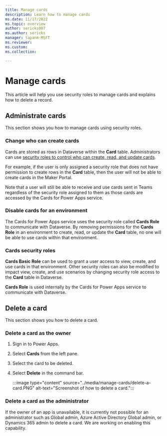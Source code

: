 ```yaml
---
title: Manage cards
description: Learn how to manage cards
ms.date: 11/17/2022
ms.topic: overview
author: sericks007
ms.author: sericks
manager: tapanm-MSFT
ms.reviewer: 
ms.custom: 
ms.collection: 

---
```


# Manage cards

This article will help you use security roles to manage cards and explains how to delete a record.

## Administrate cards

This section shows you how to manage cards using security roles.

### Change who can create cards

Cards are stored as rows in Dataverse within the **Card** table. Administrators can use [security roles to control who can create, read, and update cards](/power-platform/admin/wp-security-cds#tablerecord-ownership).

For example, if the user is only assigned a security role that does not have permission to create rows in the **Card** table, then the user will not be able to create cards in the Maker Portal.

Note that a user will still be able to receive and use cards sent in Teams regardless of the security role assigned to them as those cards are accessed by the Cards for Power Apps service.

### Disable cards for an environment

The Cards for Power Apps service uses the security role called **Cards Role** to communicate with Dataverse. By removing permissions for the **Cards Role** in an environment to create, read, or update the **Card** table, no one will be able to use cards within that environment.

### Cards security roles

**Cards Basic Role** can be used to grant a user access to view, create, and use cards in that environment. Other security roles can also be modified to impact view, create, and use scenarios by changing security role access to the **Card** table in Dataverse.

**Cards Role** is used internally by the Cards for Power Apps service to communicate with Dataverse.

## Delete a card

This section shows you how to delete a card.

### Delete a card as the owner

1. Sign in to Power Apps.
1. Select **Cards** from the left pane.
1. Select the card to be deleted.
1. Select **Delete** in the command bar.

   :::image type="content" source="../media/manage-cards/delete-a-card.PNG" alt-text="Screenshot of how to delete a card.":::

### Delete a card as the administrator

If the owner of an app is unavailable, it is currently not possible for an administrator such as Global admin, Azure Active Directory Global admin, or Dynamics 365 admin to delete a card. We are working on enabling this capability.
